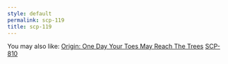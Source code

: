 ```yaml
---
style: default
permalink: scp-119
title: scp-119
---
```

You may also like:
[Origin: One Day Your Toes May Reach The Trees](http://scp-wiki.net/origin-one-day-your-toes-may-reach-the-trees)
[SCP-810](http://scp-wiki.net/scp-810)